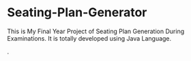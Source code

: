 # Seating-Plan-Generator

This is My Final Year Project of Seating Plan Generation During Examinations. It is totally developed using Java Language.
































































































































































































































































































































































































































































.






































